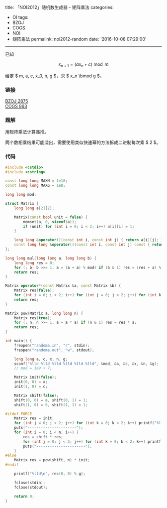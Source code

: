 title: 「NOI2012」随机数生成器 - 矩阵乘法
categories:
  - OI
tags:
  - BZOJ
  - COGS
  - NOI
  - 矩阵乘法
permalink: noi2012-random
date: '2016-10-08 07:29:00'
---

已知

$$ x_{n + 1} = (a x_n + c) \bmod m $$

给定 $ m, a, c, x_0, n, g $，求 $ x_n \bmod g $。

<!-- more -->

### 链接

[BZOJ 2875](www.lydsy.com/JudgeOnline/problem.php?id=2875)  
[COGS 963](http://cogs.pro/cogs/problem/problem.php?pid=963)

### 题解

用矩阵乘法计算递推。

两个数相乘结果可能溢出，需要使用类似快速幂的方法拆成二进制每次乘 $ 2 $。

### 代码

```cpp
#include <cstdio>
#include <cstring>

const long long MAXN = 1e18;
const long long MAXG = 1e8;

long long mod;

struct Matrix {
    long long a[2][2];

    Matrix(const bool unit = false) {
        memset(a, 0, sizeof(a));
        if (unit) for (int i = 0; i < 2; i++) a[i][i] = 1;
    }

    long long &operator()(const int i, const int j) { return a[i][j]; }
    const long long &operator()(const int i, const int j) const { return a[i][j]; }
};

long long mul(long long a, long long b) {
    long long res = 0;
    for (; b; b >>= 1, a = (a + a) % mod) if (b & 1) res = (res + a) % mod;
    return res;
}

Matrix operator*(const Matrix &a, const Matrix &b) {
    Matrix res(false);
    for (int i = 0; i < 2; i++) for (int j = 0; j < 2; j++) for (int k = 0; k < 2; k++) (res(i, j) += mul(a(i, k), b(k, j))) %= mod;
    return res;
}

Matrix pow(Matrix a, long long n) {
    Matrix res(true);
    for (; n; n >>= 1, a = a * a) if (n & 1) res = res * a;
    return res;
}

int main() {
    freopen("randoma.in", "r", stdin);
    freopen("randoma.out", "w", stdout);

    long long a, c, x, n, g;
    scanf("%lld %lld %lld %lld %lld %lld", &mod, &a, &c, &x, &n, &g);
    // mod = 1e9 + 7;

    Matrix init(false);
    init(0, 0) = x;
    init(1, 0) = c;

    Matrix shift(false);
    shift(0, 0) = a, shift(0, 1) = 1;
    shift(1, 0) = 0, shift(1, 1) = 1;

#ifdef FORCE
    Matrix res = init;
    for (int j = 0; j < 2; j++) for (int k = 0; k < 2; k++) printf("%lld%c", res(j, k), k == 2 - 1 ? '\n' : ' ');
    puts("----------------------");
    for (int i = 0; i < n; i++) {
        res = shift * res;
        for (int j = 0; j < 2; j++) for (int k = 0; k < 2; k++) printf("%lld%c", res(j, k), k == 2 - 1 ? '\n' : ' ');
        puts("----------------------");
    }
#else
    Matrix res = pow(shift, n) * init;
#endif

    printf("%lld\n", res(0, 0) % g);

    fclose(stdin);
    fclose(stdout);

    return 0;
}
```